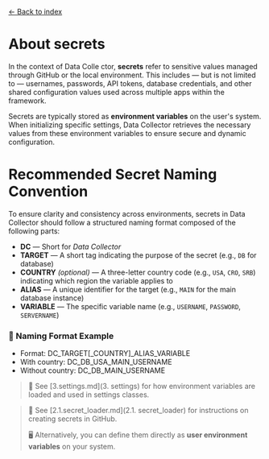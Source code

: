 [← Back to index](1.%20index.md)
# About secrets
In the context of Data Colle ctor, **secrets** refer to sensitive values managed through GitHub or the 
local environment. This includes — but is not limited to — usernames, passwords, API tokens, 
database credentials, and other shared configuration values used across multiple apps within the framework.

Secrets are typically stored as **environment variables** on the user's system. 
When initializing specific settings, Data Collector retrieves the necessary values from these environment 
variables to ensure secure and dynamic configuration.

# Recommended Secret Naming Convention

To ensure clarity and consistency across environments, secrets in Data Collector should follow 
a structured naming format composed of the following parts:

- **DC** — Short for *Data Collector*
- **TARGET** — A short tag indicating the purpose of the secret (e.g., `DB` for database)
- **COUNTRY** *(optional)* — A three-letter country code (e.g., `USA`, `CRO`, `SRB`) indicating which region the variable applies to
- **ALIAS** — A unique identifier for the target (e.g., `MAIN` for the main database instance)
- **VARIABLE** — The specific variable name (e.g., `USERNAME`, `PASSWORD`, `SERVERNAME`)

### 🧩 Naming Format Example
- Format: DC_TARGET[_COUNTRY]_ALIAS_VARIABLE
- With country: DC_DB_USA_MAIN_USERNAME
- Without country: DC_DB_MAIN_USERNAME

> 📘 See [3.settings.md](3. settings) for how environment variables are loaded and used in settings classes.

> 📘 See [2.1.secret_loader.md](2.1. secret_loader) for instructions on creating secrets in GitHub.
>  
> 🖥️ Alternatively, you can define them directly as **user environment variables** on your system.
